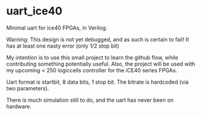 # uart_ice40
Minimal uart for ice40 FPGAs, in Verilog.

Warning: This design is not yet debugged, and as such is certain to fail! It has at least one nasty error (only 1/2 stop bit)

My intention is to use this small project to learn the github flow, while contributing something potentially useful. Also, the project will be used with my upcoming < 250 logiccells controller for the iCE40 series FPGAs.

Uart format is startbit, 8 data bits, 1 stop bit. The bitrate is hardcoded (via two parameters).

There is much simulation still to do, and the uart has never been on hardware.
